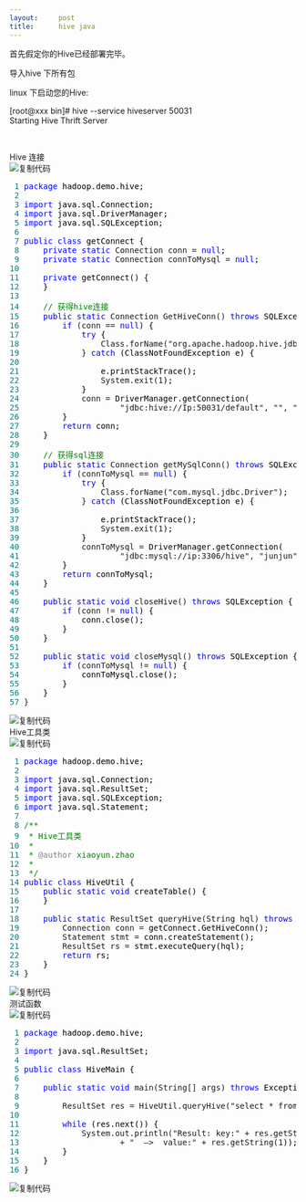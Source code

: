 ```yaml
---
layout:     post
title:      hive java
---
```

<div id="article_content" class="article_content clearfix csdn-tracking-statistics" data-pid="blog" data-mod="popu_307" data-dsm="post">
								            <link rel="stylesheet" href="https://csdnimg.cn/release/phoenix/template/css/ck_htmledit_views-f76675cdea.css">
						<div class="htmledit_views" id="content_views">
                
<div id="cnblogs_post_body">
<p>首先假定你的Hive已经部署完毕。</p>
<p>导入hive 下所有包</p>
<p>linux 下启动您的Hive:</p>
<p>[root@xxx bin]# hive --service hiveserver 50031<br>
Starting Hive Thrift Server</p>
<p> </p>
<div class="cnblogs_code"><img id="code_img_opened_dd06da7a-76cd-403d-bff5-e2bb2ad83475" class="code_img_opened" src="http://images.cnblogs.com/OutliningIndicators/ExpandedBlockStart.gif" alt=""><span class="cnblogs_code_collapse">Hive 连接</span>
<div id="cnblogs_code_open_dd06da7a-76cd-403d-bff5-e2bb2ad83475" class="cnblogs_code_hide" style="display:block;">
<div class="cnblogs_code_toolbar"><span class="cnblogs_code_copy"><a title="复制代码"><img src="http://common.cnblogs.com/images/copycode.gif" alt="复制代码"></a></span></div>
<pre><span style="color:#008080;"> 1</span> <span style="color:#0000ff;">package</span><span style="color:#000000;"> hadoop.demo.hive;
</span><span style="color:#008080;"> 2</span> 
<span style="color:#008080;"> 3</span> <span style="color:#0000ff;">import</span><span style="color:#000000;"> java.sql.Connection;
</span><span style="color:#008080;"> 4</span> <span style="color:#0000ff;">import</span><span style="color:#000000;"> java.sql.DriverManager;
</span><span style="color:#008080;"> 5</span> <span style="color:#0000ff;">import</span><span style="color:#000000;"> java.sql.SQLException;
</span><span style="color:#008080;"> 6</span> 
<span style="color:#008080;"> 7</span> <span style="color:#0000ff;">public</span> <span style="color:#0000ff;">class</span><span style="color:#000000;"> getConnect {
</span><span style="color:#008080;"> 8</span>     <span style="color:#0000ff;">private</span> <span style="color:#0000ff;">static</span> Connection conn = <span style="color:#0000ff;">null</span><span style="color:#000000;">;
</span><span style="color:#008080;"> 9</span>     <span style="color:#0000ff;">private</span> <span style="color:#0000ff;">static</span> Connection connToMysql = <span style="color:#0000ff;">null</span><span style="color:#000000;">;
</span><span style="color:#008080;">10</span> 
<span style="color:#008080;">11</span>     <span style="color:#0000ff;">private</span><span style="color:#000000;"> getConnect() {
</span><span style="color:#008080;">12</span> <span style="color:#000000;">    }
</span><span style="color:#008080;">13</span> 
<span style="color:#008080;">14</span>     <span style="color:#008000;">//</span><span style="color:#008000;"> 获得hive连接</span>
<span style="color:#008080;">15</span>     <span style="color:#0000ff;">public</span> <span style="color:#0000ff;">static</span> Connection GetHiveConn() <span style="color:#0000ff;">throws</span><span style="color:#000000;"> SQLException {
</span><span style="color:#008080;">16</span>         <span style="color:#0000ff;">if</span> (conn == <span style="color:#0000ff;">null</span><span style="color:#000000;">) {
</span><span style="color:#008080;">17</span>             <span style="color:#0000ff;">try</span><span style="color:#000000;"> {
</span><span style="color:#008080;">18</span>                 Class.forName("org.apache.hadoop.hive.jdbc.HiveDriver"<span style="color:#000000;">);
</span><span style="color:#008080;">19</span>             } <span style="color:#0000ff;">catch</span><span style="color:#000000;"> (ClassNotFoundException e) {
</span><span style="color:#008080;">20</span> 
<span style="color:#008080;">21</span> <span style="color:#000000;">                e.printStackTrace();
</span><span style="color:#008080;">22</span>                 System.exit(1<span style="color:#000000;">);
</span><span style="color:#008080;">23</span> <span style="color:#000000;">            }
</span><span style="color:#008080;">24</span>             conn =<span style="color:#000000;"> DriverManager.getConnection(
</span><span style="color:#008080;">25</span>                     "jdbc:hive://Ip:50031/default", "", ""<span style="color:#000000;">);
</span><span style="color:#008080;">26</span> <span style="color:#000000;">        }
</span><span style="color:#008080;">27</span>         <span style="color:#0000ff;">return</span><span style="color:#000000;"> conn;
</span><span style="color:#008080;">28</span> <span style="color:#000000;">    }
</span><span style="color:#008080;">29</span> 
<span style="color:#008080;">30</span>     <span style="color:#008000;">//</span><span style="color:#008000;"> 获得sql连接</span>
<span style="color:#008080;">31</span>     <span style="color:#0000ff;">public</span> <span style="color:#0000ff;">static</span> Connection getMySqlConn() <span style="color:#0000ff;">throws</span><span style="color:#000000;"> SQLException {
</span><span style="color:#008080;">32</span>         <span style="color:#0000ff;">if</span> (connToMysql == <span style="color:#0000ff;">null</span><span style="color:#000000;">) {
</span><span style="color:#008080;">33</span>             <span style="color:#0000ff;">try</span><span style="color:#000000;"> {
</span><span style="color:#008080;">34</span>                 Class.forName("com.mysql.jdbc.Driver"<span style="color:#000000;">);
</span><span style="color:#008080;">35</span>             } <span style="color:#0000ff;">catch</span><span style="color:#000000;"> (ClassNotFoundException e) {
</span><span style="color:#008080;">36</span> 
<span style="color:#008080;">37</span> <span style="color:#000000;">                e.printStackTrace();
</span><span style="color:#008080;">38</span>                 System.exit(1<span style="color:#000000;">);
</span><span style="color:#008080;">39</span> <span style="color:#000000;">            }
</span><span style="color:#008080;">40</span>             connToMysql =<span style="color:#000000;"> DriverManager.getConnection(
</span><span style="color:#008080;">41</span>                     "jdbc:mysql://ip:3306/hive", "junjun", "123456"<span style="color:#000000;">);
</span><span style="color:#008080;">42</span> <span style="color:#000000;">        }
</span><span style="color:#008080;">43</span>         <span style="color:#0000ff;">return</span><span style="color:#000000;"> connToMysql;
</span><span style="color:#008080;">44</span> <span style="color:#000000;">    }
</span><span style="color:#008080;">45</span> 
<span style="color:#008080;">46</span>     <span style="color:#0000ff;">public</span> <span style="color:#0000ff;">static</span> <span style="color:#0000ff;">void</span> closeHive() <span style="color:#0000ff;">throws</span><span style="color:#000000;"> SQLException {
</span><span style="color:#008080;">47</span>         <span style="color:#0000ff;">if</span> (conn != <span style="color:#0000ff;">null</span><span style="color:#000000;">) {
</span><span style="color:#008080;">48</span> <span style="color:#000000;">            conn.close();
</span><span style="color:#008080;">49</span> <span style="color:#000000;">        }
</span><span style="color:#008080;">50</span> <span style="color:#000000;">    }
</span><span style="color:#008080;">51</span> 
<span style="color:#008080;">52</span>     <span style="color:#0000ff;">public</span> <span style="color:#0000ff;">static</span> <span style="color:#0000ff;">void</span> closeMysql() <span style="color:#0000ff;">throws</span><span style="color:#000000;"> SQLException {
</span><span style="color:#008080;">53</span>         <span style="color:#0000ff;">if</span> (connToMysql != <span style="color:#0000ff;">null</span><span style="color:#000000;">) {
</span><span style="color:#008080;">54</span> <span style="color:#000000;">            connToMysql.close();
</span><span style="color:#008080;">55</span> <span style="color:#000000;">        }
</span><span style="color:#008080;">56</span> <span style="color:#000000;">    }
</span><span style="color:#008080;">57</span> }</pre>
<div class="cnblogs_code_toolbar"><span class="cnblogs_code_copy"><a title="复制代码"><img src="http://common.cnblogs.com/images/copycode.gif" alt="复制代码"></a></span></div>
</div>
</div>
<div class="cnblogs_code"><img id="code_img_opened_4f2fc956-f739-4a67-8152-7e0c16a37714" class="code_img_opened" src="http://images.cnblogs.com/OutliningIndicators/ExpandedBlockStart.gif" alt=""><span class="cnblogs_code_collapse">Hive工具类</span>
<div id="cnblogs_code_open_4f2fc956-f739-4a67-8152-7e0c16a37714" class="cnblogs_code_hide" style="display:block;">
<div class="cnblogs_code_toolbar"><span class="cnblogs_code_copy"><a title="复制代码"><img src="http://common.cnblogs.com/images/copycode.gif" alt="复制代码"></a></span></div>
<pre><span style="color:#008080;"> 1</span> <span style="color:#0000ff;">package</span><span style="color:#000000;"> hadoop.demo.hive;
</span><span style="color:#008080;"> 2</span> 
<span style="color:#008080;"> 3</span> <span style="color:#0000ff;">import</span><span style="color:#000000;"> java.sql.Connection;
</span><span style="color:#008080;"> 4</span> <span style="color:#0000ff;">import</span><span style="color:#000000;"> java.sql.ResultSet;
</span><span style="color:#008080;"> 5</span> <span style="color:#0000ff;">import</span><span style="color:#000000;"> java.sql.SQLException;
</span><span style="color:#008080;"> 6</span> <span style="color:#0000ff;">import</span><span style="color:#000000;"> java.sql.Statement;
</span><span style="color:#008080;"> 7</span> 
<span style="color:#008080;"> 8</span> <span style="color:#008000;">/**</span>
<span style="color:#008080;"> 9</span> <span style="color:#008000;"> * Hive工具类
</span><span style="color:#008080;">10</span> <span style="color:#008000;"> * 
</span><span style="color:#008080;">11</span> <span style="color:#008000;"> * </span><span style="color:#808080;">@author</span><span style="color:#008000;"> xiaoyun.zhao
</span><span style="color:#008080;">12</span> <span style="color:#008000;"> * 
</span><span style="color:#008080;">13</span>  <span style="color:#008000;">*/</span>
<span style="color:#008080;">14</span> <span style="color:#0000ff;">public</span> <span style="color:#0000ff;">class</span><span style="color:#000000;"> HiveUtil {
</span><span style="color:#008080;">15</span>     <span style="color:#0000ff;">public</span> <span style="color:#0000ff;">static</span> <span style="color:#0000ff;">void</span><span style="color:#000000;"> createTable() {
</span><span style="color:#008080;">16</span> <span style="color:#000000;">    }
</span><span style="color:#008080;">17</span> 
<span style="color:#008080;">18</span>     <span style="color:#0000ff;">public</span> <span style="color:#0000ff;">static</span> ResultSet queryHive(String hql) <span style="color:#0000ff;">throws</span><span style="color:#000000;"> SQLException {
</span><span style="color:#008080;">19</span>         Connection conn =<span style="color:#000000;"> getConnect.GetHiveConn();
</span><span style="color:#008080;">20</span>         Statement stmt =<span style="color:#000000;"> conn.createStatement();
</span><span style="color:#008080;">21</span>         ResultSet rs =<span style="color:#000000;"> stmt.executeQuery(hql);
</span><span style="color:#008080;">22</span>         <span style="color:#0000ff;">return</span><span style="color:#000000;"> rs;
</span><span style="color:#008080;">23</span> <span style="color:#000000;">    }
</span><span style="color:#008080;">24</span> }</pre>
<div class="cnblogs_code_toolbar"><span class="cnblogs_code_copy"><a title="复制代码"><img src="http://common.cnblogs.com/images/copycode.gif" alt="复制代码"></a></span></div>
</div>
</div>
<div class="cnblogs_code"><img id="code_img_opened_834da0ad-88d8-4cee-b8bd-c0fcedbb4f01" class="code_img_opened" src="http://images.cnblogs.com/OutliningIndicators/ExpandedBlockStart.gif" alt=""><span class="cnblogs_code_collapse">测试函数</span>
<div id="cnblogs_code_open_834da0ad-88d8-4cee-b8bd-c0fcedbb4f01" class="cnblogs_code_hide" style="display:block;">
<div class="cnblogs_code_toolbar"><span class="cnblogs_code_copy"><a title="复制代码"><img src="http://common.cnblogs.com/images/copycode.gif" alt="复制代码"></a></span></div>
<pre><span style="color:#008080;"> 1</span> <span style="color:#0000ff;">package</span><span style="color:#000000;"> hadoop.demo.hive;
</span><span style="color:#008080;"> 2</span> 
<span style="color:#008080;"> 3</span> <span style="color:#0000ff;">import</span><span style="color:#000000;"> java.sql.ResultSet;
</span><span style="color:#008080;"> 4</span> 
<span style="color:#008080;"> 5</span> <span style="color:#0000ff;">public</span> <span style="color:#0000ff;">class</span><span style="color:#000000;"> HiveMain {
</span><span style="color:#008080;"> 6</span> 
<span style="color:#008080;"> 7</span>     <span style="color:#0000ff;">public</span> <span style="color:#0000ff;">static</span> <span style="color:#0000ff;">void</span> main(String[] args) <span style="color:#0000ff;">throws</span><span style="color:#000000;"> Exception {
</span><span style="color:#008080;"> 8</span> 
<span style="color:#008080;"> 9</span>         ResultSet res = HiveUtil.queryHive("select * from pokes"<span style="color:#000000;">);
</span><span style="color:#008080;">10</span> 
<span style="color:#008080;">11</span>         <span style="color:#0000ff;">while</span><span style="color:#000000;"> (res.next()) {
</span><span style="color:#008080;">12</span>             System.out.println("Result: key:" + res.getString(1<span style="color:#000000;">)
</span><span style="color:#008080;">13</span>                     + "  –&gt;  value:" + res.getString(1<span style="color:#000000;">));
</span><span style="color:#008080;">14</span> <span style="color:#000000;">        }
</span><span style="color:#008080;">15</span> <span style="color:#000000;">    }
</span><span style="color:#008080;">16</span> }</pre>
<div class="cnblogs_code_toolbar"><span class="cnblogs_code_copy"><a title="复制代码"><img src="http://common.cnblogs.com/images/copycode.gif" alt="复制代码"></a></span></div>
</div>
</div>
</div>
            </div>
                </div>